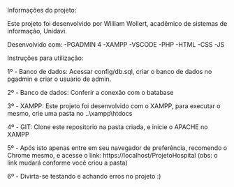Informações do projeto:

Este projeto foi desenvolvido por William Wollert, acadêmico de sistemas de informação, Unidavi.

Desenvolvido com:
-PGADMIN 4
-XAMPP
-VSCODE
-PHP
-HTML
-CSS
-JS

Instruções para utilização:

1º - Banco de dados: Acessar config/db.sql, criar o banco de dados no pgadmin e criar o usuario de admin.

2º - Banco de dados: Conferir a conexão com o batabase

3º - XAMPP: Este projeto foi desenvolvido com o XAMPP, para executar o mesmo, crie uma pasta no ..\xampp\htdocs

4º - GIT: Clone este repositorio na pasta criada, e inicie o APACHE no XAMPP

5º - Após isto apenas entre em seu navegador de preferência, recomendo o Chrome mesmo, e acesse o link: https://localhost/ProjetoHospital (obs: o link mudará conforme você criou a pasta)

6º - Divirta-se testando e achando erros no projeto :)

